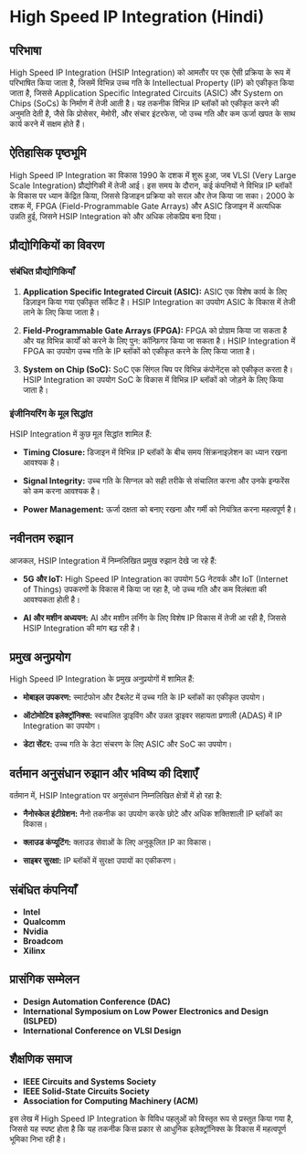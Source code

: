 # High Speed IP Integration (Hindi)

## परिभाषा

High Speed IP Integration (HSIP Integration) को आमतौर पर एक ऐसी प्रक्रिया के रूप में परिभाषित किया जाता है, जिसमें विभिन्न उच्च गति के Intellectual Property (IP) को एकीकृत किया जाता है, जिससे Application Specific Integrated Circuits (ASIC) और System on Chips (SoCs) के निर्माण में तेजी आती है। यह तकनीक विभिन्न IP ब्लॉकों को एकीकृत करने की अनुमति देती है, जैसे कि प्रोसेसर, मेमोरी, और संचार इंटरफेस, जो उच्च गति और कम ऊर्जा खपत के साथ कार्य करने में सक्षम होते हैं।

## ऐतिहासिक पृष्ठभूमि

High Speed IP Integration का विकास 1990 के दशक में शुरू हुआ, जब VLSI (Very Large Scale Integration) प्रौद्योगिकी में तेजी आई। इस समय के दौरान, कई कंपनियों ने विभिन्न IP ब्लॉकों के विकास पर ध्यान केंद्रित किया, जिससे डिजाइन प्रक्रिया को सरल और तेज किया जा सका। 2000 के दशक में, FPGA (Field-Programmable Gate Arrays) और ASIC डिजाइन में अत्यधिक उन्नति हुई, जिसने HSIP Integration को और अधिक लोकप्रिय बना दिया।

## प्रौद्योगिकियों का विवरण

### संबंधित प्रौद्योगिकियाँ

1. **Application Specific Integrated Circuit (ASIC):** ASIC एक विशेष कार्य के लिए डिज़ाइन किया गया एकीकृत सर्किट है। HSIP Integration का उपयोग ASIC के विकास में तेजी लाने के लिए किया जाता है।
   
2. **Field-Programmable Gate Arrays (FPGA):** FPGA को प्रोग्राम किया जा सकता है और यह विभिन्न कार्यों को करने के लिए पुन: कॉन्फ़िगर किया जा सकता है। HSIP Integration में FPGA का उपयोग उच्च गति के IP ब्लॉकों को एकीकृत करने के लिए किया जाता है।

3. **System on Chip (SoC):** SoC एक सिंगल चिप पर विभिन्न कंपोनेंट्स को एकीकृत करता है। HSIP Integration का उपयोग SoC के विकास में विभिन्न IP ब्लॉकों को जोड़ने के लिए किया जाता है।

### इंजीनियरिंग के मूल सिद्धांत

HSIP Integration में कुछ मूल सिद्धांत शामिल हैं:

- **Timing Closure:** डिजाइन में विभिन्न IP ब्लॉकों के बीच समय सिंक्रनाइज़ेशन का ध्यान रखना आवश्यक है।
  
- **Signal Integrity:** उच्च गति के सिग्नल को सही तरीके से संचालित करना और उनके इन्फरेंस को कम करना आवश्यक है।

- **Power Management:** ऊर्जा दक्षता को बनाए रखना और गर्मी को नियंत्रित करना महत्वपूर्ण है।

## नवीनतम रुझान

आजकल, HSIP Integration में निम्नलिखित प्रमुख रुझान देखे जा रहे हैं:

- **5G और IoT:** High Speed IP Integration का उपयोग 5G नेटवर्क और IoT (Internet of Things) उपकरणों के विकास में किया जा रहा है, जो उच्च गति और कम विलंबता की आवश्यकता होती है।

- **AI और मशीन अध्ययन:** AI और मशीन लर्निंग के लिए विशेष IP विकास में तेजी आ रही है, जिससे HSIP Integration की मांग बढ़ रही है।

## प्रमुख अनुप्रयोग

High Speed IP Integration के प्रमुख अनुप्रयोगों में शामिल हैं:

- **मोबाइल उपकरण:** स्मार्टफोन और टैबलेट में उच्च गति के IP ब्लॉकों का एकीकृत उपयोग।
  
- **ऑटोमोटिव इलेक्ट्रॉनिक्स:** स्वचालित ड्राइविंग और उन्नत ड्राइवर सहायता प्रणाली (ADAS) में IP Integration का उपयोग।

- **डेटा सेंटर:** उच्च गति के डेटा संचरण के लिए ASIC और SoC का उपयोग।

## वर्तमान अनुसंधान रुझान और भविष्य की दिशाएँ

वर्तमान में, HSIP Integration पर अनुसंधान निम्नलिखित क्षेत्रों में हो रहा है:

- **नैनोस्केल इंटीग्रेशन:** नैनो तकनीक का उपयोग करके छोटे और अधिक शक्तिशाली IP ब्लॉकों का विकास।

- **क्लाउड कंप्यूटिंग:** क्लाउड सेवाओं के लिए अनुकूलित IP का विकास।

- **साइबर सुरक्षा:** IP ब्लॉकों में सुरक्षा उपायों का एकीकरण।

## संबंधित कंपनियाँ

- **Intel**
- **Qualcomm**
- **Nvidia**
- **Broadcom**
- **Xilinx**

## प्रासंगिक सम्मेलन

- **Design Automation Conference (DAC)**
- **International Symposium on Low Power Electronics and Design (ISLPED)**
- **International Conference on VLSI Design**

## शैक्षणिक समाज

- **IEEE Circuits and Systems Society**
- **IEEE Solid-State Circuits Society**
- **Association for Computing Machinery (ACM)**

इस लेख में High Speed IP Integration के विविध पहलुओं को विस्तृत रूप से प्रस्तुत किया गया है, जिससे यह स्पष्ट होता है कि यह तकनीक किस प्रकार से आधुनिक इलेक्ट्रॉनिक्स के विकास में महत्वपूर्ण भूमिका निभा रही है।